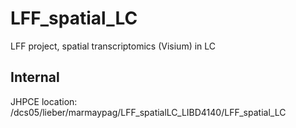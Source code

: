 # LFF_spatial_LC
LFF project, spatial transcriptomics (Visium) in LC

## Internal

JHPCE location: /dcs05/lieber/marmaypag/LFF_spatialLC_LIBD4140/LFF_spatial_LC
